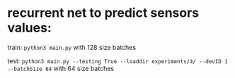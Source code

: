 # recurrent net to predict sensors values:


train: ```python3 main.py``` with 128 size batches

test:
```python3 main.py --testing True --loaddir experiments/4/ --devID 1 --batchSize 64``` with 64 size batches
